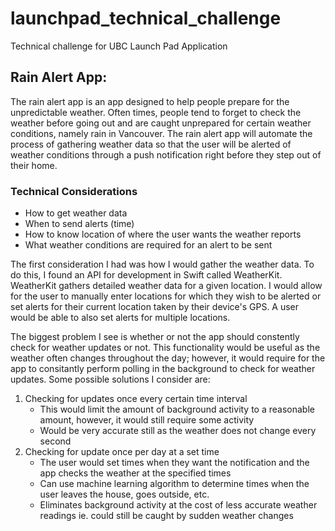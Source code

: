 # launchpad_technical_challenge
Technical challenge for UBC Launch Pad Application

## Rain Alert App:

The rain alert app is an app designed to help people prepare for the unpredictable weather. Often times, people tend to forget to check the weather before going out and are caught unprepared for certain weather conditions, namely rain in Vancouver. The rain alert app will automate the process of gathering weather data so that the user will be alerted of weather conditions through a push notification right before they step out of their home. 

### Technical Considerations
- How to get weather data
- When to send alerts (time)
- How to know location of where the user wants the weather reports
- What weather conditions are required for an alert to be sent

The first consideration I had was how I would gather the weather data. To do this, I found an API for development in Swift called WeatherKit. WeatherKit gathers detailed weather data for a given location. I would allow for the user to manually enter locations for which they wish to be alerted or set alerts for their current location taken by their device's GPS. A user would be able to also set alerts for multiple locations. 

The biggest problem I see is whether or not the app should constently check for weather updates or not. This functionality would be useful as the weather often changes throughout the day; however, it would require for the app to consitantly perform polling in the background to check for weather updates. Some possible solutions I consider are:
1. Checking for updates once every certain time interval
    - This would limit the amount of background activity to a reasonable amount, however, it would still require some activity
    - Would be very accurate still as the weather does not change every second
2. Checking for update once per day at a set time
    - The user would set times when they want the notification and the app checks the weather at the specified times
    - Can use machine learning algorithm to determine times when the user leaves the house, goes outside, etc. 
    - Eliminates background activity at the cost of less accurate weather readings ie. could still be caught by sudden weather changes
